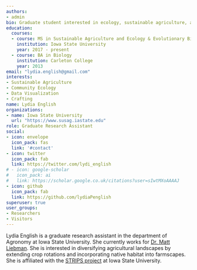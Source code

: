 ```yaml
---
authors:
- admin
bio: Graduate student interested in ecology, sustainable agriculture, and data curation and visualization.
education:
  courses:
  - course: MS in Sustainable Agriculture and Ecology & Evolutionary Biology
    institution: Iowa State University
    year: 2017 - present
  - course: BA in Biology
    institution: Carleton College
    year: 2013
email: "lydia.english@gmail.com"
interests:
- Sustainable Agriculture
- Community Ecology
- Data Visualization 
- Crafting
name: Lydia English
organizations:
- name: Iowa State University
  url: "https://www.susag.iastate.edu"
role: Graduate Research Assistant
social:
- icon: envelope
  icon_pack: fas
  link: '#contact'
- icon: twitter
  icon_pack: fab
  link: https://twitter.com/lydi_english
# - icon: google-scholar
#   icon_pack: ai
#   link: https://scholar.google.co.uk/citations?user=sIwtMXoAAAAJ
- icon: github
  icon_pack: fab
  link: https://github.com/lydiaPenglish
superuser: true
user_groups:
- Researchers
- Visitors
---
```


Lydia English is a graduate research assistant in the department of Agronomy at Iowa State University. She currently works for [Dr. Matt Liebman](http://www.wallacechair.iastate.edu/). She is interested in diversifying agricultural landscapes by extending crop rotations and incorporating native habitat into farmscapes. She is affiliated with the [STRIPS project](https://www.nrem.iastate.edu/research/STRIPS/) at Iowa State University. 
 
